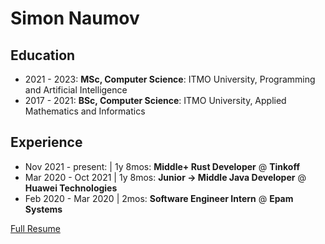 # Simon Naumov

## Education

- 2021 - 2023: **MSc, Computer Science**: ITMO University, Programming and Artificial Intelligence
- 2017 - 2021: **BSc, Computer Science**: ITMO University, Applied Mathematics and Informatics

## Experience

- Nov 2021 - present: | 1y 8mos: **Middle+ Rust Developer** @ **Tinkoff**
- Mar 2020 - Oct 2021 | 1y 8mos: **Junior → Middle Java Developer** @ **Huawei Technologies**
- Feb 2020 - Mar 2020 | 2mos: **Software Engineer Intern** @ **Epam Systems**

[Full Resume](https://github.com/nothingelsematters/nothingelsematters/blob/master/cv.pdf)
